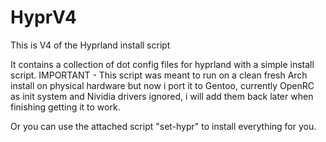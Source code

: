 # HyprV4
This is V4 of the Hyprland install script

It contains a collection of dot config files for hyprland with a simple install script.
IMPORTANT - This script was meant to run on a clean fresh Arch install on physical hardware but now i port it to Gentoo, currently OpenRC as init system and Nividia drivers ignored, i will add them back later when finishing getting it to work.


Or you can use the attached script "set-hypr" to install everything for you.
